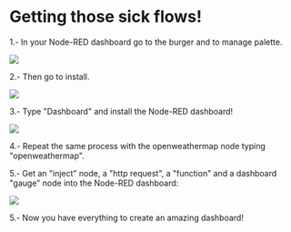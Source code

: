 # Getting those sick flows!

1.- In your Node-RED dashboard go to the burger and to manage palette.

<img src="https://image.ibb.co/i44Sw8/managepalette.jpg">

2.- Then go to install.

<img src="https://preview.ibb.co/gEgqG8/install.jpg">

3.- Type "Dashboard" and install the Node-RED dashboard!

<img src="https://preview.ibb.co/iRyLG8/dashboard1.jpg">

4.- Repeat the same process with the openweathermap node typing "openweathermap".

5.- Get an "inject" node, a "http request", a "function" and a dashboard "gauge" node into the Node-RED dashboard:

<img src="https://image.ibb.co/hkyG8o/nodes.jpg">

5.- Now you have everything to create an amazing dashboard!
